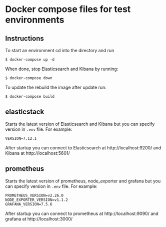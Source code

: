 # Docker compose files for test environments

## Instructions

To start an environment cd into the directory and run

```
$ docker-compose up -d
```


When done, stop Elasticsearch and Kibana by running:

```
$ docker-compose down
```

To update the rebuild the image after update run:

```
$ docker-compose build
```

## elasticstack

Starts the latest version of Elasticsearch and Kibana but you can specify version
in `.env` file. For example:
```
VERSION=7.12.1
```

After startup you can connect to Elasticsearch at http://localhost:9200/ and
Kibana at http://localhost:5601/


## prometheus

Starts the latest version of prometheus, node_exporter and grafana but you can specify version
in `.env` file. For example:
```
PROMETHEUS_VERSION=v2.26.0
NODE_EXPORTER_VERSION=v1.1.2
GRAFANA_VERSION=7.5.6
```

After startup you can connect to prometheus at http://localhost:9090/ and
grafana at http://localhost:3000/
